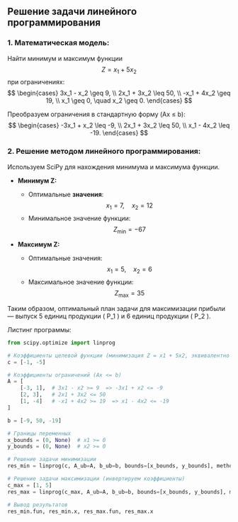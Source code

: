 ## Решение задачи линейного программирования

### 1. Математическая модель:
Найти минимум и максимум функции  
$$
Z = x_1 + 5x_2
$$
при ограничениях:
$$
\begin{cases}
3x_1 - x_2 \geq 9, \\
2x_1 + 3x_2 \leq 50, \\
-x_1 + 4x_2 \geq 19, \\
x_1 \geq 0, \quad x_2 \geq 0.
\end{cases}
$$

Преобразуем ограничения в стандартную форму (Ax ≤ b):
$$
\begin{cases}
-3x_1 + x_2 \leq -9, \\
2x_1 + 3x_2 \leq 50, \\
x_1 - 4x_2 \leq -19.
\end{cases}
$$

### 2. Решение методом линейного программирования:
Используем SciPy для нахождения минимума и максимума функции.

- **Минимум Z:**  
  - Оптимальные **значения**:  
    $$ x_1 = 7, \quad x_2 = 12 $$
  - Минимальное значение функции:  
    $$ Z_{\min} = -67 $$

- **Максимум Z:**  
  - Оптимальные значения:  
    $$ x_1 = 5, \quad x_2 = 6 $$
  - Максимальное значение функции:  
    $$ Z_{\max} = 35 $$

Таким образом, оптимальный план задачи для максимизации прибыли — выпуск 5 единиц продукции \( P_1 \) и 6 единиц продукции \( P_2 \).


Листинг программы:
```python
from scipy.optimize import linprog

# Коэффициенты целевой функции (минимизация Z = x1 + 5x2, эквивалентно минимизации -Z)
c = [-1, -5]

# Коэффициенты ограничений (Ax <= b)
A = [
    [-3, 1],  # 3x1 - x2 >= 9  => -3x1 + x2 <= -9
    [2, 3],   # 2x1 + 3x2 <= 50
    [1, -4]   # -x1 + 4x2 >= 19  => x1 - 4x2 <= -19
]

b = [-9, 50, -19]

# Границы переменных
x_bounds = (0, None)  # x1 >= 0
y_bounds = (0, None)  # x2 >= 0

# Решение задачи минимизации
res_min = linprog(c, A_ub=A, b_ub=b, bounds=[x_bounds, y_bounds], method="highs")

# Решение задачи максимизации (инвертируем коэффициенты)
c_max = [1, 5]
res_max = linprog(c_max, A_ub=A, b_ub=b, bounds=[x_bounds, y_bounds], method="highs")

# Вывод результатов
res_min.fun, res_min.x, res_max.fun, res_max.x

```